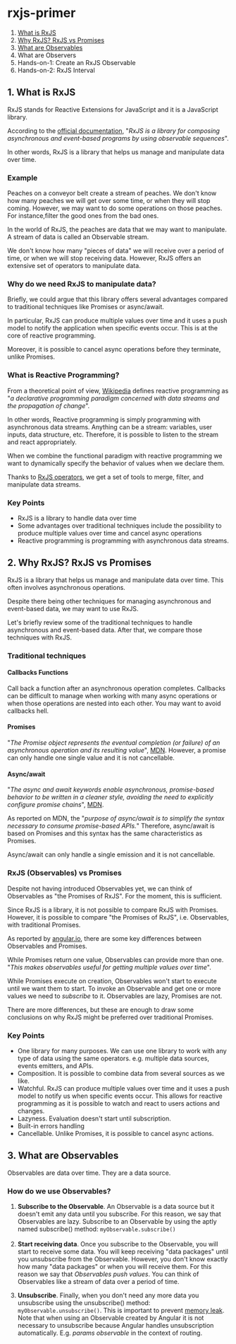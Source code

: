 # rxjs-primer

1. [What is RxJS](https://github.com/lorenzojkrl/rxjs-primer/edit/main/README.md#1-what-is-rxjs)
2. [Why RxJS? RxJS vs Promises](https://github.com/lorenzojkrl/rxjs-primer/edit/main/README.md#2-why-rxjs-rxjs-vs-promises)
3. [What are Observables](https://github.com/lorenzojkrl/rxjs-primer/edit/main/README.md#3-what-are-observables)
4. What are Observers
5. Hands-on-1: Create an RxJS Observable
6. Hands-on-2: RxJS Interval 

## 1. What is RxJS

RxJS stands for Reactive Extensions for JavaScript and it is a JavaScript library.
<p>According to the <a href="https://rxjs.dev/guide/overview" target="_blank" rel="noreferrer noopener">official documentation</a>, "<em>RxJS is a library for composing asynchronous and event-based programs by using observable sequences</em>".</p>

<p>In other words, RxJS is a library that helps us manage and manipulate data over time. </p>

### Example

<p>Peaches on a conveyor belt create a stream of peaches. We don't know how many peaches we will get over some time, or when they will stop coming. However, we may want to do some operations on those peaches. For instance,filter the good ones from the bad ones. </p>

<p>In the world of RxJS, the peaches are data that we may want to manipulate. A stream of data is called an Observable stream. </p>

<p>We don't know how many "pieces of data" we will receive over a period of time, or when we will stop receiving data. However, RxJS offers an extensive set of operators to manipulate data.</p>

### Why do we need RxJS to manipulate data?

<p>Briefly, we could argue that this library offers several advantages compared to traditional techniques like Promises or async/await.  </p>

<p>In particular, RxJS can produce multiple values over time and it uses a push model to notify the application when specific events occur. This is at the core of reactive programming.</p>

<p>Moreover, it is possible to cancel async operations before they terminate, unlike Promises.</p>

### What is Reactive Programming?
<p>From a theoretical point of view, <a href="https://en.wikipedia.org/wiki/Reactive_programming" target="_blank" rel="noreferrer noopener">Wikipedia</a> defines reactive programming as "<em>a declarative programming paradigm concerned with data streams and the propagation of change</em>".</p>

<p>In other words, Reactive programming is simply programming with asynchronous data streams. Anything can be a stream: variables, user inputs, data structure, etc. Therefore, it is possible to listen to the stream and react appropriately.</p>

<p>When we combine the functional paradigm with reactive programming we want to dynamically specify the behavior of values when we declare them. </p>

<p>Thanks to <a href="https://rxjs.dev/guide/operators" target="_blank" rel="noreferrer noopener">RxJS operators</a>, we get a set of tools to merge, filter, and manipulate data streams.</p>

### Key Points
- RxJS is a library to handle data over time
- Some advantages over traditional techniques include the possibility to produce multiple values over time and cancel async operations
- Reactive programming is programming with asynchronous data streams.

## 2. Why RxJS? RxJS vs Promises

RxJS is a library that helps us manage and manipulate data over time. This often involves asynchronous operations.

<p>Despite there being other techniques for managing asynchronous and event-based data, we may want to use RxJS.</p>

<p>Let's briefly review some of the traditional techniques to handle asynchronous and event-based data. After that, we compare those techniques with RxJS.</p>

### Traditional techniques

#### Callbacks Functions

<p>Call back a function after an asynchronous operation completes. Callbacks can be difficult to manage when working with many async operations or when those operations are nested into each other. You may want to avoid callbacks hell. </p>

#### Promises

<p>"<em>The Promise object represents the eventual completion (or failure) of an asynchronous operation and its resulting value</em>", <a href="https://developer.mozilla.org/en-US/docs/Web/JavaScript/Reference/Global_Objects/Promise" target="_blank" rel="noreferrer noopener">MDN</a>. However, a promise can only handle one single value and it is not cancellable.</p>

#### Async/await

<p>"<em>The async and await keywords enable asynchronous, promise-based behavior to be written in a cleaner style, avoiding the need to explicitly configure promise chains</em>", <a href="https://developer.mozilla.org/en-US/docs/Web/JavaScript/Reference/Statements/async_function" target="_blank" rel="noreferrer noopener">MDN</a>.</p>

<p>As reported on MDN, the "<em>purpose of async/await is to simplify the syntax necessary to consume promise-based APIs.</em>" Therefore, async/await is based on Promises and this syntax has the same characteristics as Promises. </p>

<p>Async/await can only handle a single emission and it is not cancellable. </p>

### RxJS (Observables) vs Promises

<p>Despite not having introduced Observables yet, we can think of Observables as "the Promises of RxJS". For the moment, this is sufficient.</p>

<p>Since RxJS is a library, it is not possible to compare RxJS with Promises. However, it is possible to compare "the Promises of RxJS", i.e. Observables, with traditional Promises.</p>

<p>As reported by <a href="https://angular.io/guide/comparing-observables#observables-compared-to-promises" target="_blank" rel="noreferrer noopener">angular.io</a>, there are some key differences between Observables and Promises.</p>

<p>While Promises return one value, Observables can provide more than one. "<em>This makes observables useful for getting multiple values over time</em>". </p>

<p>While Promises execute on creation, Observables won't start to execute until we want them to start. To invoke an Observable and get one or more values we need to <em>subscribe</em> to it. Observables are lazy, Promises are not.</p>

<p>There are more differences, but these are enough to draw some conclusions on why RxJS might be preferred over traditional Promises.</p>

### Key Points 
- One library for many purposes. We can use one library to work with any type of data using the same operators. e.g. multiple data sources, events emitters, and APIs. 
- Composition. It is possible to combine data from several sources as we like.  
- Watchful. RxJS can produce multiple values over time and it uses a push model to notify us when specific events occur. This allows for reactive programming as it is possible to watch and react to users actions and changes. 
- Lazyness. Evaluation doesn't start until subscription. 
- Built-in errors handling
- Cancellable. Unlike Promises, it is possible to cancel async actions.

## 3. What are Observables
Observables are data over time. They are a data source.

### How do we use Observables?
<ol>
  <li><strong>Subscribe to the Observable</strong>. An Observable is a data source but it doesn't emit any data until you subscribe. For this reason, we say that Observables are lazy. Subscribe to an Observable by using the aptly named subscribe() method: <code>myObservable.subscribe()</code><br><br>
  </li>
  <li><strong>Start receiving data</strong>. Once you subscribe to the Observable, you will start to receive some data. You will keep receiving "data packages" until you unsubscribe from the Observable. However, you don't know exactly how many "data packages" or when you will receive them. For this reason we say that <em>Observables push values</em>. You can think of Observables like a stream of data over a period of time. 
  </li>
</ol>

<ol start="3">
  <li><strong>Unsubscribe</strong>. Finally, when you don't need any more data you unsubscribe using the unsubscribe() method: <code>myObservable.unsubscribe()</code>. This is important to prevent <a href="https://en.wikipedia.org/wiki/Memory_leak" target="_blank" rel="noreferrer noopener">memory leak</a>. Note that when using an Observable created by Angular it is not necessary to unsubscribe because Angular handles unsubscription automatically. E.g. <em>params observable</em> in the context of routing.
  </li>
</ol>

